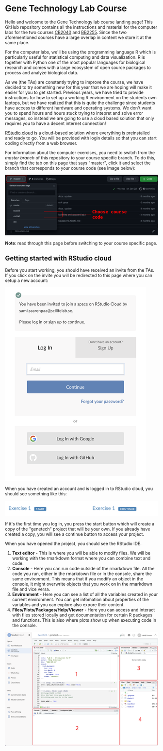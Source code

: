 # Gene Technology Lab Course

Hello and welcome to the Gene Technology lab course landing page! This GitHub
repository contains all the instructions and material for the computer labs for
the two courses [CB2040](https://github.com/almaan/genetech/tree/cb2040) and 
[BB2255](https://github.com/almaan/genetech/tree/bb2255). Since the two 
aforementioned courses have a large overlap in content we store it at the same place.

For the computer labs, we'll be using the programming language R which is particularly 
useful for statistical computing and data visualization. R is together with Python one 
of the most popular languages for biological research and comes with a large ecosystem 
of open source packages to process and analyze biological data. 

As we (the TAs) are constantly trying to improve the course, we have decided to try 
something new for this year that we are hoping will make it easier for you to get started. 
Previous years, we have tried to provide instructions for how to set up a working R 
environment on the students own laptops, but we have realized that this is quite the 
challenge since students have access to different hardware and operating systems. We don't
want you to spend hours and hours stuck trying to intepret and solve error messages, so 
instead we are going to use a cloud based solution that only requires you to have a 
decent internet connection!

[RStudio cloud](https://rstudio.cloud/) is a cloud-based solution where everything
is preinstalled and ready to go. You will be provided with login details so that you 
can start coding directly from a web browser. 

For information about the computer exercises, you need to switch from the
_master branch_ of this repository to your course specific branch. To do this,
simply find the tab on this page that says "master", click it and select the
branch that corresponds to your course code (see image below):

![switch-branch](imgs/switch-branch.png)

**Note**: read through this page before switching to your course specific page.

## Getting started with RStudio cloud

Before you start working, you should have received an invite from the TAs. If
you click on the invite you will be redirected to this page where you can setup 
a new account:

![join-rstudio-cloud](imgs/join.png)

When you have created an account and is logged in to RStudio cloud, you should 
see something like this:

![assignment-contributor](imgs/assignmentContributor.png)

If it's the first time you log in, you press the start button which will create 
a copy of the "genetech" project that will be your own. If you already have created a copy, 
you will see a continue button to access your project.

When you have opened the project, you should see the RStudio IDE.

1. __Text editor__ - This is where you will be able to modify files. We will be working with
the rmarkdown format where you can combine text and code.
2. __Console__ - Here you can run code outside of the rmarkdown file. All the code you run, either
in the rmarkdown file or in the console, share the same environment. This means that if you modify 
an object in the console, it might overwrite objects that you work on in the rmarkdown file and 
vice versa.
3. __Environment__ - Here you can see a list of all the variables created in your current environment. 
You can get infomation about properties of the variables and you can explore also expore their content.
4. __Files/Plots/Packages/Help/Viewer__ - Here you can access and interact with files stored locally 
and get documentation for certain R packages and functions. This is also where plots show up when 
executing code in the console. 

![rstudio-ide](imgs/RStudio_server_highlighted.png)
